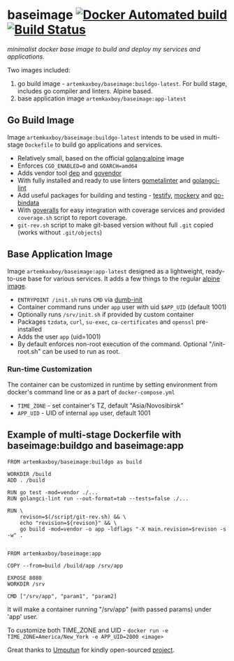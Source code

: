 # baseimage [![Docker Automated build](https://img.shields.io/docker/automated/jrottenberg/ffmpeg.svg)](https://hub.docker.com/r/artemkaxboy/baseimage/) [![Build Status](https://travis-ci.org/artemkaxboy/baseimage.svg?branch=master)](https://travis-ci.org/artemkaxboy/baseimage)

_minimalist docker base image to build and deploy my services and applications._

Two images included:

1. go build image - `artemkaxboy/baseimage:buildgo-latest`. For build stage, includes go compiler and linters. Alpine based.
2. base application image `artemkaxboy/baseimage:app-latest`

## Go Build Image

Image `artemkaxboy/baseimage:buildgo-latest` intends to be used in multi-stage `Dockefile` to build go applications and services.

* Relatively small, based on the official [golang:alpine](https://hub.docker.com/_/golang/) image
* Enforces `CGO_ENABLED=0` and `GOARCH=amd64`
* Adds vendor tool [dep](https://github.com/golang/dep) and [govendor](https://github.com/kardianos/govendor)
* With fully installed and ready to use linters [gometalinter](https://github.com/alecthomas/gometalinter) and [golangci-lint](https://github.com/golangci/golangci-lint)
* Add useful packages for building and testing - [testify](https://github.com/stretchr/testify), [mockery](https://github.com/vektra/mockery) and [go-bindata](https://github.com/jteeuwen/go-bindata)
* With [goveralls](https://github.com/mattn/goveralls) for easy integration with coverage services and provided `coverage.sh` script to report coverage.
* `git-rev.sh` script to make git-based version without full `.git` copied (works without `.git/objects`)


## Base Application Image

Image `artemkaxboy/baseimage:app-latest` designed as a lightweight, ready-to-use base for various services.
It adds a few things to the regular [alpine image](https://hub.docker.com/_/alpine/).

* `ENTRYPOINT /init.sh` runs `CMD` via [dumb-init](https://github.com/Yelp/dumb-init/)
* Container command runs under `app` user with uid `$APP_UID` (default 1001) 
* Optionally runs `/srv/init.sh` if provided by custom container
* Packages `tzdata`, `curl`, `su-exec`, `ca-certificates` and `openssl` pre-installed
* Adds the user `app` (uid=1001)
* By default enforces non-root execution of the command. Optional "/init-root.sh" can be used to run as root.

### Run-time Customization

The container can be customized in runtime by setting environment from docker's command line or as a part of `docker-compose.yml`

- `TIME_ZONE` - set container's TZ, default "Asia/Novosibirsk"
- `APP_UID` - UID of internal `app` user, default 1001

## Example of multi-stage Dockerfile with baseimage:buildgo and baseimage:app

```docker
FROM artemkaxboy/baseimage:buildgo as build

WORKDIR /build
ADD . /build

RUN go test -mod=vendor ./...
RUN golangci-lint run --out-format=tab --tests=false ./...

RUN \
    revison=$(/script/git-rev.sh) && \
    echo "revision=${revison}" && \
    go build -mod=vendor -o app -ldflags "-X main.revision=$revison -s -w" .


FROM artemkaxboy/baseimage:app

COPY --from=build /build/app /srv/app

EXPOSE 8080
WORKDIR /srv

CMD ["/srv/app", "param1", "param2]
```

It will make a container running "/srv/app" (with passed params) under 'app' user.

To customize both TIME_ZONE and UID - `docker run -e TIME_ZONE=America/New_York -e APP_UID=2000 <image>`

Great thanks to [Umputun](https://github.com/umputun) for kindly open-sourced
 [project](https://github.com/umputun/baseimage).
